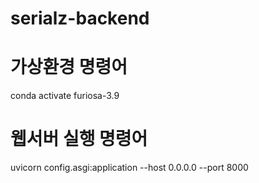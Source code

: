 # serialz-backend

# 가상환경 명령어
conda activate furiosa-3.9

# 웹서버 실행 명령어
uvicorn config.asgi:application --host 0.0.0.0 --port 8000